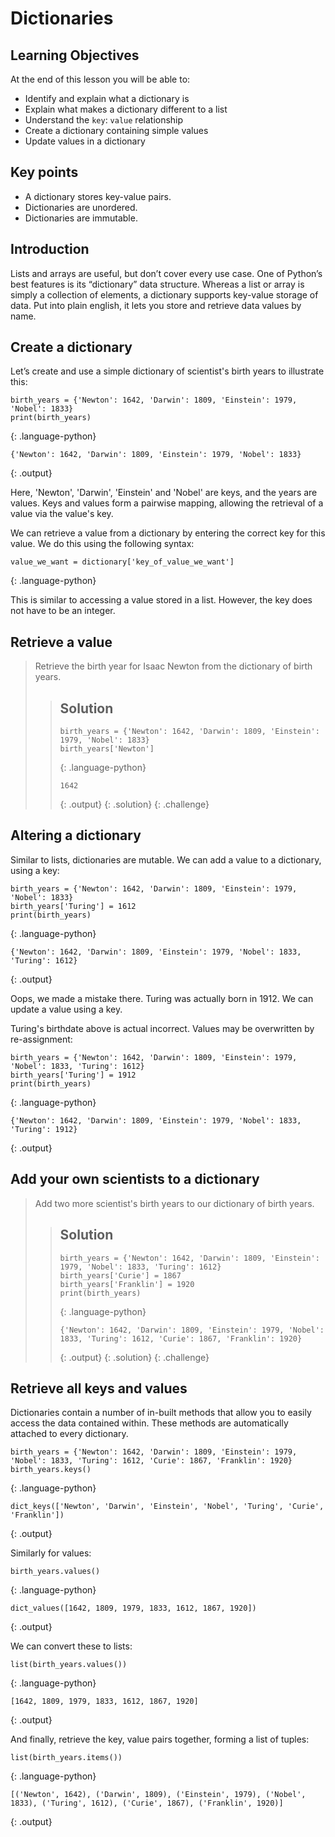 # Dictionaries

## Learning Objectives

At the end of this lesson you will be able to:

- Identify and explain what a dictionary is
- Explain what makes a dictionary different to a list
- Understand the `key`: `value` relationship
- Create a dictionary containing simple values
- Update values in a dictionary

## Key points

- A dictionary stores key-value pairs.
- Dictionaries are unordered.
- Dictionaries are immutable.

## Introduction

Lists and arrays are useful, but don’t cover every use case. One of Python’s best features is its “dictionary” data structure. Whereas a list or array is simply a collection of elements, a dictionary supports key-value storage of data. Put into plain english, it lets you store and retrieve data values by name.

## Create a dictionary

Let’s create and use a simple dictionary of scientist's birth years to illustrate this:

~~~
birth_years = {'Newton': 1642, 'Darwin': 1809, 'Einstein': 1979, 'Nobel': 1833}
print(birth_years)
~~~
{: .language-python}

~~~
{'Newton': 1642, 'Darwin': 1809, 'Einstein': 1979, 'Nobel': 1833}
~~~
{: .output}

Here, 'Newton', 'Darwin', 'Einstein' and 'Nobel' are keys, and the years are values. Keys and values form a pairwise mapping, allowing the retrieval of a value via the value's key.

We can retrieve a value from a dictionary by entering the correct key for this value. We do this using the following syntax:

~~~
value_we_want = dictionary['key_of_value_we_want']
~~~
{: .language-python}

This is similar to accessing a value stored in a list. However, the key does not have to be an integer.

## Retrieve a value

> Retrieve the birth year for Isaac Newton from the dictionary of birth years.
>
> > ## Solution
> > ~~~
> > birth_years = {'Newton': 1642, 'Darwin': 1809, 'Einstein': 1979, 'Nobel': 1833}
> > birth_years['Newton']
> > ~~~
> > {: .language-python}
> > ~~~
> > 1642
> > ~~~
> > {: .output}
> {: .solution}
{: .challenge}

## Altering a dictionary

Similar to lists, dictionaries are mutable. We can add a value to a dictionary, using a key:

~~~
birth_years = {'Newton': 1642, 'Darwin': 1809, 'Einstein': 1979, 'Nobel': 1833}
birth_years['Turing'] = 1612
print(birth_years)
~~~
{: .language-python}

~~~
{'Newton': 1642, 'Darwin': 1809, 'Einstein': 1979, 'Nobel': 1833, 'Turing': 1612}
~~~
{: .output}

Oops, we made a mistake there. Turing was actually born in 1912. We can update a value using a key.

Turing's birthdate above is actual incorrect. Values may be overwritten by re-assignment:

~~~
birth_years = {'Newton': 1642, 'Darwin': 1809, 'Einstein': 1979, 'Nobel': 1833, 'Turing': 1612}
birth_years['Turing'] = 1912
print(birth_years)
~~~
{: .language-python}

~~~
{'Newton': 1642, 'Darwin': 1809, 'Einstein': 1979, 'Nobel': 1833, 'Turing': 1912}
~~~
{: .output}

## Add your own scientists to a dictionary

> Add two more scientist's birth years to our dictionary of birth years.
>
> > ## Solution
> > ~~~
> > birth_years = {'Newton': 1642, 'Darwin': 1809, 'Einstein': 1979, 'Nobel': 1833, 'Turing': 1612}
> > birth_years['Curie'] = 1867
> > birth_years['Franklin'] = 1920
> > print(birth_years)
> > ~~~
> > {: .language-python}
> > ~~~
> > {'Newton': 1642, 'Darwin': 1809, 'Einstein': 1979, 'Nobel': 1833, 'Turing': 1612, 'Curie': 1867, 'Franklin': 1920}
> > ~~~
> > {: .output}
> {: .solution}
{: .challenge}

## Retrieve all keys and values

Dictionaries contain a number of in-built methods that allow you to easily access the data contained within. These methods are automatically attached to every dictionary.

~~~
birth_years = {'Newton': 1642, 'Darwin': 1809, 'Einstein': 1979, 'Nobel': 1833, 'Turing': 1612, 'Curie': 1867, 'Franklin': 1920}
birth_years.keys()
~~~
{: .language-python}

~~~
dict_keys(['Newton', 'Darwin', 'Einstein', 'Nobel', 'Turing', 'Curie', 'Franklin'])
~~~
{: .output}

Similarly for values:

~~~
birth_years.values()
~~~
{: .language-python}

~~~
dict_values([1642, 1809, 1979, 1833, 1612, 1867, 1920])
~~~
{: .output}

We can convert these to lists:

~~~
list(birth_years.values())
~~~
{: .language-python}

~~~
[1642, 1809, 1979, 1833, 1612, 1867, 1920]
~~~
{: .output}

And finally, retrieve the key, value pairs together, forming a list of tuples:

~~~
list(birth_years.items())
~~~
{: .language-python}

~~~
[('Newton', 1642), ('Darwin', 1809), ('Einstein', 1979), ('Nobel', 1833), ('Turing', 1612), ('Curie', 1867), ('Franklin', 1920)]
~~~
{: .output}
